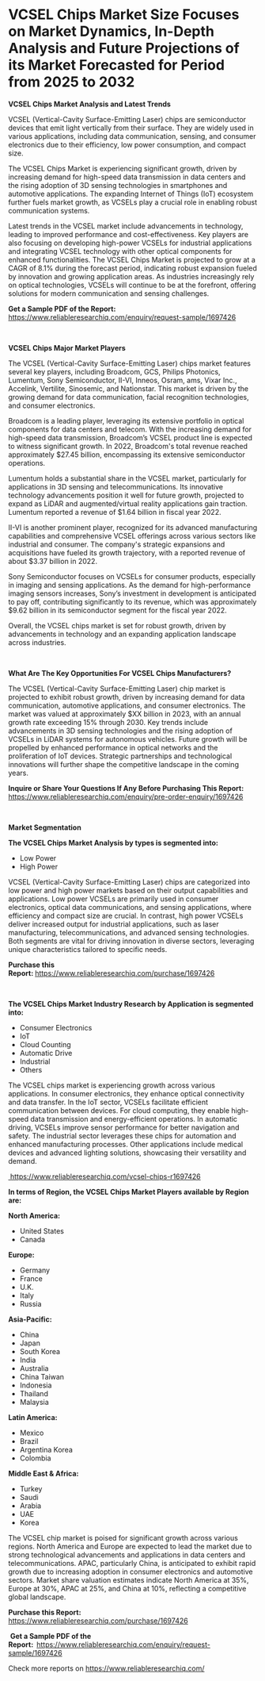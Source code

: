 <p><h1>VCSEL Chips Market Size Focuses on Market Dynamics, In-Depth Analysis and Future Projections of its Market Forecasted for Period from 2025 to 2032</h1></p><p><strong>VCSEL Chips Market Analysis and Latest Trends</strong></p>
<p><p>VCSEL (Vertical-Cavity Surface-Emitting Laser) chips are semiconductor devices that emit light vertically from their surface. They are widely used in various applications, including data communication, sensing, and consumer electronics due to their efficiency, low power consumption, and compact size. </p><p>The VCSEL Chips Market is experiencing significant growth, driven by increasing demand for high-speed data transmission in data centers and the rising adoption of 3D sensing technologies in smartphones and automotive applications. The expanding Internet of Things (IoT) ecosystem further fuels market growth, as VCSELs play a crucial role in enabling robust communication systems.</p><p>Latest trends in the VCSEL market include advancements in technology, leading to improved performance and cost-effectiveness. Key players are also focusing on developing high-power VCSELs for industrial applications and integrating VCSEL technology with other optical components for enhanced functionalities. The VCSEL Chips Market is projected to grow at a CAGR of 8.1% during the forecast period, indicating robust expansion fueled by innovation and growing application areas. As industries increasingly rely on optical technologies, VCSELs will continue to be at the forefront, offering solutions for modern communication and sensing challenges.</p></p>
<p><strong>Get a Sample PDF of the Report:&nbsp;</strong> <a href="https://www.reliableresearchiq.com/enquiry/request-sample/1697426?utm_campaign=3282&utm_medium=2&utm_source=Github&utm_content=ia&utm_term=24032025&utm_id=vcsel-chips">https://www.reliableresearchiq.com/enquiry/request-sample/1697426</a></p>
<p>&nbsp;</p>
<p><strong>VCSEL Chips Major Market Players</strong></p>
<p><p>The VCSEL (Vertical-Cavity Surface-Emitting Laser) chips market features several key players, including Broadcom, GCS, Philips Photonics, Lumentum, Sony Semiconductor, II-VI, Inneos, Osram, ams, Vixar Inc., Accelink, Vertilite, Sinosemic, and Nationstar. This market is driven by the growing demand for data communication, facial recognition technologies, and consumer electronics.</p><p>Broadcom is a leading player, leveraging its extensive portfolio in optical components for data centers and telecom. With the increasing demand for high-speed data transmission, Broadcom’s VCSEL product line is expected to witness significant growth. In 2022, Broadcom's total revenue reached approximately $27.45 billion, encompassing its extensive semiconductor operations.</p><p>Lumentum holds a substantial share in the VCSEL market, particularly for applications in 3D sensing and telecommunications. Its innovative technology advancements position it well for future growth, projected to expand as LiDAR and augmented/virtual reality applications gain traction. Lumentum reported a revenue of $1.64 billion in fiscal year 2022.</p><p>II-VI is another prominent player, recognized for its advanced manufacturing capabilities and comprehensive VCSEL offerings across various sectors like industrial and consumer. The company's strategic expansions and acquisitions have fueled its growth trajectory, with a reported revenue of about $3.37 billion in 2022.</p><p>Sony Semiconductor focuses on VCSELs for consumer products, especially in imaging and sensing applications. As the demand for high-performance imaging sensors increases, Sony’s investment in development is anticipated to pay off, contributing significantly to its revenue, which was approximately $9.62 billion in its semiconductor segment for the fiscal year 2022.</p><p>Overall, the VCSEL chips market is set for robust growth, driven by advancements in technology and an expanding application landscape across industries.</p></p>
<p>&nbsp;</p>
<p><strong>What Are The Key Opportunities For VCSEL Chips Manufacturers?</strong></p>
<p><p>The VCSEL (Vertical-Cavity Surface-Emitting Laser) chip market is projected to exhibit robust growth, driven by increasing demand for data communication, automotive applications, and consumer electronics. The market was valued at approximately $XX billion in 2023, with an annual growth rate exceeding 15% through 2030. Key trends include advancements in 3D sensing technologies and the rising adoption of VCSELs in LiDAR systems for autonomous vehicles. Future growth will be propelled by enhanced performance in optical networks and the proliferation of IoT devices. Strategic partnerships and technological innovations will further shape the competitive landscape in the coming years.</p></p>
<p><strong>Inquire or Share Your Questions If Any Before Purchasing This Report:</strong> <a href="https://www.reliableresearchiq.com/enquiry/pre-order-enquiry/1697426?utm_campaign=3282&utm_medium=2&utm_source=Github&utm_content=ia&utm_term=24032025&utm_id=vcsel-chips">https://www.reliableresearchiq.com/enquiry/pre-order-enquiry/1697426</a></p>
<p>&nbsp;</p>
<p><strong>Market Segmentation</strong></p>
<p><strong>The VCSEL Chips Market Analysis by types is segmented into:</strong></p>
<p><ul><li>Low Power</li><li>High Power</li></ul></p>
<p><p>VCSEL (Vertical-Cavity Surface-Emitting Laser) chips are categorized into low power and high power markets based on their output capabilities and applications. Low power VCSELs are primarily used in consumer electronics, optical data communications, and sensing applications, where efficiency and compact size are crucial. In contrast, high power VCSELs deliver increased output for industrial applications, such as laser manufacturing, telecommunications, and advanced sensing technologies. Both segments are vital for driving innovation in diverse sectors, leveraging unique characteristics tailored to specific needs.</p></p>
<p><strong>Purchase this Report:&nbsp;</strong><a href="https://www.reliableresearchiq.com/purchase/1697426?utm_campaign=3282&utm_medium=2&utm_source=Github&utm_content=ia&utm_term=24032025&utm_id=vcsel-chips">https://www.reliableresearchiq.com/purchase/1697426</a></p>
<p>&nbsp;</p>
<p><strong>The VCSEL Chips Market Industry Research by Application is segmented into:</strong></p>
<p><ul><li>Consumer Electronics</li><li>IoT</li><li>Cloud Counting</li><li>Automatic Drive</li><li>Industrial</li><li>Others</li></ul></p>
<p><p>The VCSEL chips market is experiencing growth across various applications. In consumer electronics, they enhance optical connectivity and data transfer. In the IoT sector, VCSELs facilitate efficient communication between devices. For cloud computing, they enable high-speed data transmission and energy-efficient operations. In automatic driving, VCSELs improve sensor performance for better navigation and safety. The industrial sector leverages these chips for automation and enhanced manufacturing processes. Other applications include medical devices and advanced lighting solutions, showcasing their versatility and demand.</p></p>
<p><a href="https://www.reliableresearchiq.com/vcsel-chips-r1697426?utm_campaign=3282&utm_medium=2&utm_source=Github&utm_content=ia&utm_term=24032025&utm_id=vcsel-chips">&nbsp;https://www.reliableresearchiq.com/vcsel-chips-r1697426</a></p>
<p><strong>In terms of Region, the VCSEL Chips Market Players available by Region are:</strong></p>
<p>
    <p> <strong> North America: </strong>
        <ul>
            <li>United States</li>
            <li>Canada</li>
        </ul>
        </p> 
    <p> <strong> Europe: </strong>
        <ul>
            <li>Germany</li>
            <li>France</li>
            <li>U.K.</li>
            <li>Italy</li>
            <li>Russia</li>
        </ul>
        </p> 
    <p> <strong> Asia-Pacific: </strong>
        <ul>
            <li>China</li>
            <li>Japan</li>
            <li>South Korea</li>
            <li>India</li>
            <li>Australia</li>
            <li>China Taiwan</li>
            <li>Indonesia</li>
            <li>Thailand</li>
            <li>Malaysia</li>
        </ul>
        </p> 
    <p> <strong> Latin America: </strong>
        <ul>
            <li>Mexico</li>
            <li>Brazil</li>
            <li>Argentina Korea</li>
            <li>Colombia</li>
        </ul>
        </p> 
    <p> <strong> Middle East & Africa: </strong>
        <ul>
            <li>Turkey</li>
            <li>Saudi</li>
            <li>Arabia</li>
            <li>UAE</li>
            <li>Korea</li>
        </ul>
    </p>
    </p>
<p><p>The VCSEL chip market is poised for significant growth across various regions. North America and Europe are expected to lead the market due to strong technological advancements and applications in data centers and telecommunications. APAC, particularly China, is anticipated to exhibit rapid growth due to increasing adoption in consumer electronics and automotive sectors. Market share valuation estimates indicate North America at 35%, Europe at 30%, APAC at 25%, and China at 10%, reflecting a competitive global landscape.</p></p>
<p><strong>Purchase this Report: </strong><a href="https://www.reliableresearchiq.com/purchase/1697426?utm_campaign=3282&utm_medium=2&utm_source=Github&utm_content=ia&utm_term=24032025&utm_id=vcsel-chips">https://www.reliableresearchiq.com/purchase/1697426</a></p>
<p>&nbsp;<strong>Get a Sample PDF of the Report:&nbsp;&nbsp;</strong><a href="https://www.reliableresearchiq.com/enquiry/request-sample/1697426?utm_campaign=3282&utm_medium=2&utm_source=Github&utm_content=ia&utm_term=24032025&utm_id=vcsel-chips">https://www.reliableresearchiq.com/enquiry/request-sample/1697426</a></p>
<p><strong></strong></p>
<p>Check more reports on <a href="https://www.reliableresearchiq.com/?utm_campaign=3282&utm_medium=2&utm_source=Github&utm_content=ia&utm_term=24032025&utm_id=vcsel-chips">https://www.reliableresearchiq.com/</a></p>